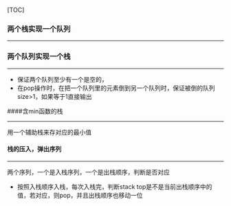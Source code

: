 [TOC]



### 两个栈实现一个队列

---



### 两个队列实现一个栈

---

* 保证两个队列至少有一个是空的，
* 在pop操作时，在把一个队列里的元素倒到另一个队列时，保证被倒的队列size>1，如果等于1直接输出



####含min函数的栈

----

用一个辅助栈来存对应的最小值



#### 栈的压入，弹出序列

---

两个序列，一个是入栈序列，一个是出栈顺序，判断是否对应

* 按照入栈顺序入栈，每次入栈完，判断stack top是不是当前出栈顺序中的值，若对应，则pop，并且出栈顺序也移动一位









